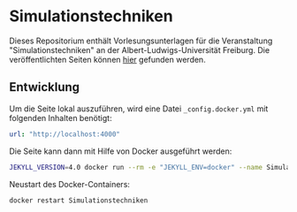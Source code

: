 # Simulationstechniken

Dieses Repositorium enthält Vorlesungsunterlagen für die Veranstaltung "Simulationstechniken" an der Albert-Ludwigs-Universität Freiburg. Die veröffentlichten Seiten können [hier](https://imtek-simulation.github.io/Simulationstechniken/) gefunden werden.

## Entwicklung

Um die Seite lokal auszuführen, wird eine Datei `_config.docker.yml` mit folgenden Inhalten benötigt:
```yaml
url: "http://localhost:4000"
```

Die Seite kann dann mit Hilfe von Docker ausgeführt werden:
```bash
JEKYLL_VERSION=4.0 docker run --rm -e "JEKYLL_ENV=docker" --name Simulationstechniken --volume="$PWD:/srv/jekyll" -p 4000:4000 -it jekyll/jekyll jekyll serve --config _config.yml,_config.docker.yml
```

Neustart des Docker-Containers:
```bash
docker restart Simulationstechniken
```